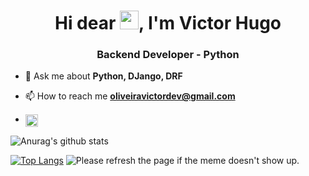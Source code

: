 <h1 align="center">Hi dear <img src="https://raw.githubusercontent.com/kaueMarques/kaueMarques/master/hi.gif" width="30px">, I'm Victor Hugo</h1>
<h3 align="center">Backend Developer - Python </h3>


- 💬 Ask me about **Python, DJango, DRF**

- 📫 How to reach me **oliveiravictordev@gmail.com**
- <a href="https://www.linkedin.com/in/victor-hugo-3548a915a/" target="blank"><img align="center" src="https://cdn.jsdelivr.net/npm/simple-icons@3.0.1/icons/linkedin.svg" alt="VictorHugo" height="20" width="20" /></a>




![Anurag's github stats](https://github-readme-stats.vercel.app/api?username=VictorOliveiraPy&show_icons=true&theme=onedark)




<p>

 [![Top Langs](https://github-readme-stats.vercel.app/api/top-langs/?username=VictorOLiveiraPy&layout=compact)](https://github.com/anuraghazra/github-readme-stats)
 <img src='https://random-memer.herokuapp.com/' title="Meme" alt="Please refresh the page if the meme doesn't show up.">


</p>

<!--
**VictorOliveiraPy/VictorOliveiraPy** is a ✨ _special_ ✨ repository because its `README.md` (this file) appears on your GitHub profile.

Here are some ideas to get you started:

- 🌱 I’m currently learning ...
- 💬 Ask me about ...
- 📫 How to reach me: ...
- ⚡ Fun fact: ...
-->
